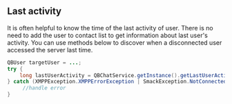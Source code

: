 <span id="Last_activity" class="on_page_navigation"></span>
## Last activity

It is often helpful to know the time of the last activity of user. There is no need to add the user to contact list to get information about last user's activity.
 You can use methods below to discover when a disconnected user accessed the server last time.

```java
QBUser targetUser = ...;
try {
    long lastUserActivity = QBChatService.getInstance().getLastUserActivity(targetUser.getId()); //returns last activity in seconds or 0 if user online or error (e.g. user never loggedin chat)
} catch (XMPPException.XMPPErrorException | SmackException.NotConnectedException e) {
     //handle error
}
```
